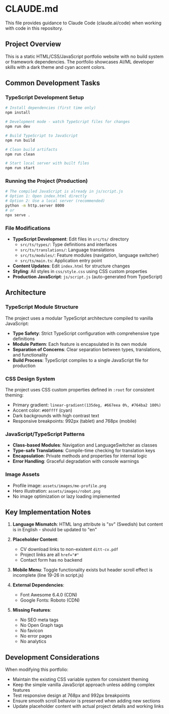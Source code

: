 # CLAUDE.md

This file provides guidance to Claude Code (claude.ai/code) when working with code in this repository.

## Project Overview

This is a static HTML/CSS/JavaScript portfolio website with no build system or framework dependencies. The portfolio showcases AI/ML developer skills with a dark theme and cyan accent colors.

## Common Development Tasks

### TypeScript Development Setup
```bash
# Install dependencies (first time only)
npm install

# Development mode - watch TypeScript files for changes
npm run dev

# Build TypeScript to JavaScript
npm run build

# Clean build artifacts
npm run clean

# Start local server with built files
npm run start
```

### Running the Project (Production)
```bash
# The compiled JavaScript is already in js/script.js
# Option 1: Open index.html directly
# Option 2: Use a local server (recommended)
python -m http.server 8000
# or
npx serve .
```

### File Modifications
- **TypeScript Development**: Edit files in `src/ts/` directory
  - `src/ts/types/`: Type definitions and interfaces
  - `src/ts/translations/`: Language translations
  - `src/ts/modules/`: Feature modules (navigation, language switcher)
  - `src/ts/main.ts`: Application entry point
- **Content Updates**: Edit `index.html` for structure changes
- **Styling**: All styles in `css/style.css` using CSS custom properties
- **Production JavaScript**: `js/script.js` (auto-generated from TypeScript)

## Architecture

### TypeScript Module Structure
The project uses a modular TypeScript architecture compiled to vanilla JavaScript:
- **Type Safety**: Strict TypeScript configuration with comprehensive type definitions
- **Module Pattern**: Each feature is encapsulated in its own module
- **Separation of Concerns**: Clear separation between types, translations, and functionality
- **Build Process**: TypeScript compiles to a single JavaScript file for production

### CSS Design System
The project uses CSS custom properties defined in `:root` for consistent theming:
- Primary gradient: `linear-gradient(135deg, #667eea 0%, #764ba2 100%)`
- Accent color: `#00ffff` (cyan)
- Dark backgrounds with high contrast text
- Responsive breakpoints: 992px (tablet) and 768px (mobile)

### JavaScript/TypeScript Patterns
- **Class-based Modules**: Navigation and LanguageSwitcher as classes
- **Type-safe Translations**: Compile-time checking for translation keys
- **Encapsulation**: Private methods and properties for internal logic
- **Error Handling**: Graceful degradation with console warnings

### Image Assets
- Profile image: `assets/images/me-profile.png`
- Hero illustration: `assets/images/robot.png`
- No image optimization or lazy loading implemented

## Key Implementation Notes

1. **Language Mismatch**: HTML lang attribute is "sv" (Swedish) but content is in English - should be updated to "en"

2. **Placeholder Content**: 
   - CV download links to non-existent `ditt-cv.pdf`
   - Project links are all `href="#"`
   - Contact form has no backend

3. **Mobile Menu**: Toggle functionality exists but header scroll effect is incomplete (line 19-26 in script.js)

4. **External Dependencies**:
   - Font Awesome 6.4.0 (CDN)
   - Google Fonts: Roboto (CDN)

5. **Missing Features**:
   - No SEO meta tags
   - No Open Graph tags
   - No favicon
   - No error pages
   - No analytics

## Development Considerations

When modifying this portfolio:
- Maintain the existing CSS variable system for consistent theming
- Keep the simple vanilla JavaScript approach unless adding complex features
- Test responsive design at 768px and 992px breakpoints
- Ensure smooth scroll behavior is preserved when adding new sections
- Update placeholder content with actual project details and working links
